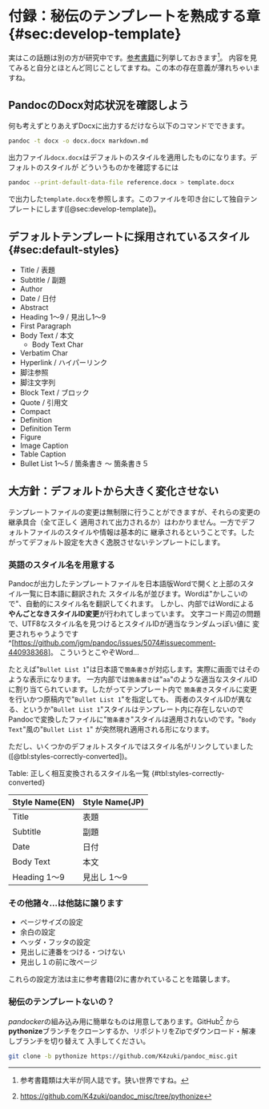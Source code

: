 # 付録：秘伝のテンプレートを熟成する章 {#sec:develop-template}

実はこの話題は別の方が研究中です。[参考書籍](#references)に列挙しておきます[^refer-doujinshi]。
内容を見てみると自分とほとんど同じことしてますね。この本の存在意義が薄れちゃいますね。

[^refer-doujinshi]: 参考書籍類は大半が同人誌です。狭い世界ですね。

## PandocのDocx対応状況を確認しよう

<!--この本はPandocを使うことを前提にしているので、PandocとDocx-->
何も考えずとりあえずDocxに出力するだけなら以下のコマンドでできます。

```bash
pandoc -t docx -o docx.docx markdown.md
```

出力ファイル`docx.docx`はデフォルトのスタイルを適用したものになります。デフォルトのスタイルが
どういうものかを確認するには

```bash
pandoc --print-default-data-file reference.docx > template.docx
```

で出力した`template.docx`を参照します。このファイルを叩き台にして独自テンプレートにします([@sec:develop-template])。

## デフォルトテンプレートに採用されているスタイル {#sec:default-styles}

* Title / 表題
* Subtitle / 副題
* Author
* Date / 日付
* Abstract
* Heading 1〜9 / 見出し1〜9
* First Paragraph
* Body Text / 本文
    * Body Text Char
* Verbatim Char
* Hyperlink / ハイパーリンク
* 脚注参照
* 脚注文字列
* Block Text / ブロック
* Quote / 引用文
* Compact
* Definition
* Definition Term
* Figure
* Image Caption
* Table Caption
* Bullet List 1〜5 / 箇条書き 〜 箇条書き５

## 大方針：デフォルトから大きく変化させない

テンプレートファイルの変更は無制限に行うことができますが、それらの変更の継承具合（全て正しく
適用されて出力されるか）はわかりません。一方でデフォルトファイルのスタイルや情報は基本的に
継承されるということです。したがってデフォルト設定を大きく逸脱させないテンプレートにします。

### 英語のスタイル名を用意する

Pandocが出力したテンプレートファイルを日本語版Wordで開くと上部のスタイル一覧に日本語に翻訳された
スタイル名が並びます。Wordは"かしこいので"、自動的にスタイル名を翻訳してくれます。
しかし、内部ではWordによる**やんごとなきスタイルID変更**が行われてしまっています。
文字コード周辺の問題で、UTF8なスタイル名を見つけるとスタイルIDが適当なランダムっぽい値に
変更されちゃうようです^[<https://github.com/jgm/pandoc/issues/5074#issuecomment-440938368>]。
こういうとこやぞWord...

たとえば"`Bullet List 1`"は日本語で`箇条書き`が対応します。実際に画面ではそのような表示になります。
一方内部では`箇条書き`は"`aa`"のような適当なスタイルIDに割り当てられています。したがってテンプレート内で
`箇条書き`スタイルに変更を行いかつ原稿内で"`Bullet List 1`"を指定しても、
両者のスタイルIDが異なる、というか"`Bullet List 1`"スタイルはテンプレート内に存在しないので
Pandocで変換したファイルに"`箇条書き`"スタイルは適用されないのです。"`Body Text`"風の"`Bullet List 1`"
が突然現れ適用される形になります。

ただし、いくつかのデフォルトスタイルではスタイル名がリンクしていました
([@tbl:styles-correctly-converted])。

Table: 正しく相互変換されるスタイル名一覧 {#tbl:styles-correctly-converted}

| Style Name(EN) | Style Name(JP) |
|:---------------|:---------------|
| Title          | 表題            |
| Subtitle       | 副題            |
| Date           | 日付            |
| Body Text      | 本文            |
| Heading 1〜9   | 見出し 1〜9     |

### その他諸々...は他誌に譲ります

- ページサイズの設定
- 余白の設定
- ヘッダ・フッタの設定
- 見出しに連番をつける・つけない
- 見出し１の前に改ページ

これらの設定方法は主に参考書籍(2)に書かれていることを踏襲します。

### 秘伝のテンプレートないの？

*pandocker*の組み込み用に簡単なものは用意してあります。GitHub[^pandoc-misc-repository]
から**pythonize**ブランチをクローンするか、リポジトリをZipでダウンロード・解凍しブランチを切り替えて
入手してください。

```bash
git clone -b pythonize https://github.com/K4zuki/pandoc_misc.git
```

[^pandoc-misc-repository]: <https://github.com/K4zuki/pandoc_misc/tree/pythonize>
